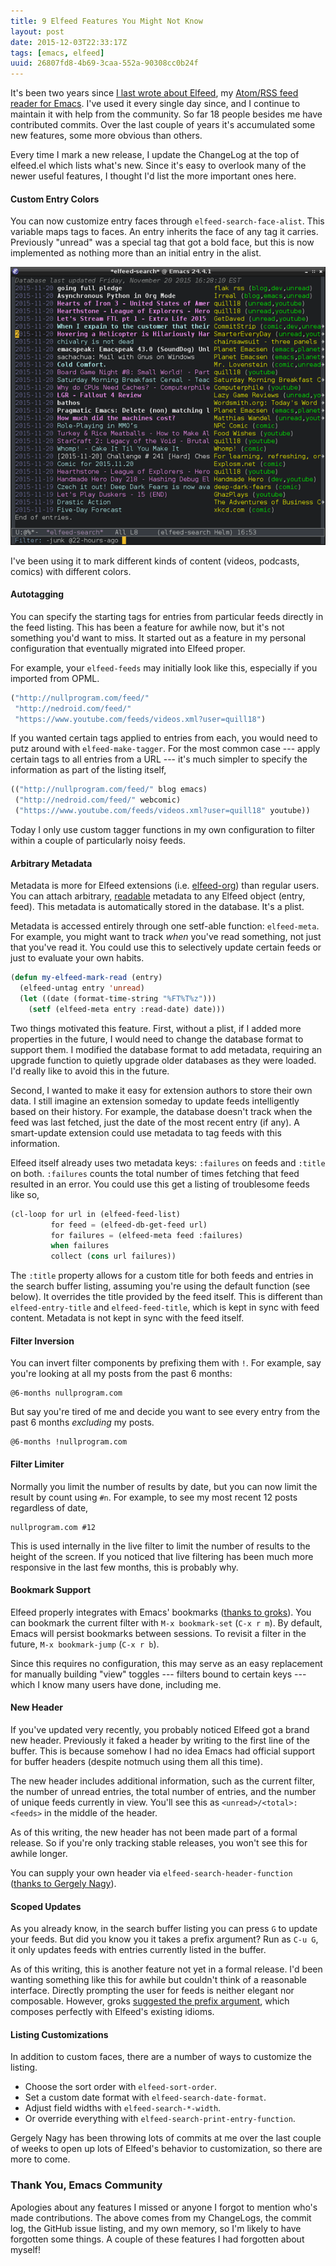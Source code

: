 ```yaml
---
title: 9 Elfeed Features You Might Not Know
layout: post
date: 2015-12-03T22:33:17Z
tags: [emacs, elfeed]
uuid: 26807fd8-4b69-3caa-552a-90308cc0b24f
---
```


It's been two years since [I last wrote about Elfeed][prev], my
[Atom/RSS feed reader for Emacs][elfeed]. I've used it every single
day since, and I continue to maintain it with help from the community.
So far 18 people besides me have contributed commits. Over the last
couple of years it's accumulated some new features, some more obvious
than others.

Every time I mark a new release, I update the ChangeLog at the top of
elfeed.el which lists what's new. Since it's easy to overlook many of
the newer useful features, I thought I'd list the more important ones
here.

#### Custom Entry Colors

You can now customize entry faces through `elfeed-search-face-alist`.
This variable maps tags to faces. An entry inherits the face of any
tag it carries. Previously "unread" was a special tag that got a bold
face, but this is now implemented as nothing more than an initial
entry in the alist.

[![](/img/elfeed/colors-thumb.png)](/img/elfeed/colors.png)

I've been using it to mark different kinds of content (videos,
podcasts, comics) with different colors.

#### Autotagging

You can specify the starting tags for entries from particular feeds
directly in the feed listing. This has been a feature for awhile now,
but it's not something you'd want to miss. It started out as a feature
in my personal configuration that eventually migrated into Elfeed
proper.

For example, your `elfeed-feeds` may initially look like this,
especially if you imported from OPML.

~~~cl
("http://nullprogram.com/feed/"
 "http://nedroid.com/feed/"
 "https://www.youtube.com/feeds/videos.xml?user=quill18")
~~~

If you wanted certain tags applied to entries from each, you would
need to putz around with `elfeed-make-tagger`. For the most common
case --- apply certain tags to all entries from a URL --- it's much
simpler to specify the information as part of the listing itself,

~~~cl
(("http://nullprogram.com/feed/" blog emacs)
 ("http://nedroid.com/feed/" webcomic)
 ("https://www.youtube.com/feeds/videos.xml?user=quill18" youtube))
~~~

Today I only use custom tagger functions in my own configuration to
filter within a couple of particularly noisy feeds.

#### Arbitrary Metadata

Metadata is more for Elfeed extensions (i.e. [elfeed-org][elfeed-org])
than regular users. You can attach arbitrary, [readable][read]
metadata to any Elfeed object (entry, feed). This metadata is
automatically stored in the database. It's a plist.

Metadata is accessed entirely through one setf-able function:
`elfeed-meta`. For example, you might want to track *when* you've read
something, not just that you've read it. You could use this to
selectively update certain feeds or just to evaluate your own habits.

~~~cl
(defun my-elfeed-mark-read (entry)
  (elfeed-untag entry 'unread)
  (let ((date (format-time-string "%FT%T%z")))
    (setf (elfeed-meta entry :read-date) date)))
~~~

Two things motivated this feature. First, without a plist, if I added
more properties in the future, I would need to change the database
format to support them. I modified the database format to add
metadata, requiring an upgrade function to quietly upgrade older
databases as they were loaded. I'd really like to avoid this in the
future.

Second, I wanted to make it easy for extension authors to store their
own data. I still imagine an extension someday to update feeds
intelligently based on their history. For example, the database
doesn't track when the feed was last fetched, just the date of the
most recent entry (if any). A smart-update extension could use
metadata to tag feeds with this information.

Elfeed itself already uses two metadata keys: `:failures` on feeds and
`:title` on both. `:failures` counts the total number of times
fetching that feed resulted in an error. You could use this get a
listing of troublesome feeds like so,

~~~cl
(cl-loop for url in (elfeed-feed-list)
         for feed = (elfeed-db-get-feed url)
         for failures = (elfeed-meta feed :failures)
         when failures
         collect (cons url failures))
~~~

The `:title` property allows for a custom title for both feeds and
entries in the search buffer listing, assuming you're using the
default function (see below). It overrides the title provided by the
feed itself. This is different than `elfeed-entry-title` and
`elfeed-feed-title`, which is kept in sync with feed content. Metadata
is not kept in sync with the feed itself.

#### Filter Inversion

You can invert filter components by prefixing them with `!`. For
example, say you're looking at all my posts from the past 6 months:

    @6-months nullprogram.com

But say you're tired of me and decide you want to see every entry from
the past 6 months *excluding* my posts.

    @6-months !nullprogram.com

#### Filter Limiter

Normally you limit the number of results by date, but you can now
limit the result by count using `#n`. For example, to see my most
recent 12 posts regardless of date,

    nullprogram.com #12

This is used internally in the live filter to limit the number of
results to the height of the screen. If you noticed that live
filtering has been much more responsive in the last few months, this is
probably why.

#### Bookmark Support

Elfeed properly integrates with Emacs' bookmarks ([thanks to
groks][groks]). You can bookmark the current filter with `M-x
bookmark-set` (`C-x r m`). By default, Emacs will persist bookmarks
between sessions. To revisit a filter in the future, `M-x
bookmark-jump` (`C-x r b`).

Since this requires no configuration, this may serve as an easy
replacement for manually building "view" toggles --- filters bound to
certain keys --- which I know many users have done, including me.

#### New Header

If you've updated very recently, you probably noticed Elfeed got a
brand new header. Previously it faked a header by writing to the first
line of the buffer. This is because somehow I had no idea Emacs had
official support for buffer headers (despite notmuch using them all
this time).

The new header includes additional information, such as the current
filter, the number of unread entries, the total number of entries, and
the number of unique feeds currently in view. You'll see this as
`<unread>/<total>:<feeds>` in the middle of the header.

As of this writing, the new header has not been made part of a formal
release. So if you're only tracking stable releases, you won't see
this for awhile longer.

You can supply your own header via `elfeed-search-header-function`
([thanks to Gergely Nagy][header]).

#### Scoped Updates

As you already know, in the search buffer listing you can press `G` to
update your feeds. But did you know you it takes a prefix argument?
Run as `C-u G`, it only updates feeds with entries currently listed in
the buffer.

As of this writing, this is another feature not yet in a formal
release. I'd been wanting something like this for awhile but couldn't
think of a reasonable interface. Directly prompting the user for feeds
is neither elegant nor composable. However, groks [suggested the
prefix argument][interface], which composes perfectly with Elfeed's
existing idioms.

#### Listing Customizations

In addition to custom faces, there are a number of ways to customize
the listing.

* Choose the sort order with `elfeed-sort-order`.
* Set a custom date format with `elfeed-search-date-format`.
* Adjust field widths with `elfeed-search-*-width`.
* Or override everything with `elfeed-search-print-entry-function`.

Gergely Nagy has been throwing lots of commits at me over the last
couple of weeks to open up lots of Elfeed's behavior to customization,
so there are more to come.

### Thank You, Emacs Community

Apologies about any features I missed or anyone I forgot to mention
who's made contributions. The above comes from my ChangeLogs, the
commit log, the GitHub issue listing, and my own memory, so I'm likely
to have forgotten some things. A couple of these features I had
forgotten about myself!


[prev]: /blog/2013/11/26/
[elfeed]: https://github.com/skeeto/elfeed
[read]: /blog/2013/12/30/
[elfeed-org]: https://github.com/remyhonig/elfeed-org
[interface]: https://github.com/skeeto/elfeed/issues/109
[groks]: https://github.com/skeeto/elfeed/issues/110
[header]: https://github.com/skeeto/elfeed/issues/111
